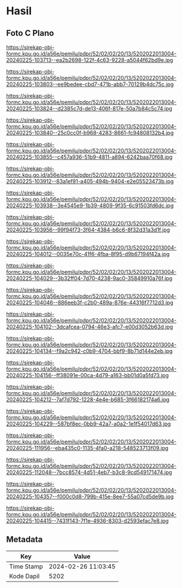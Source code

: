 # Hasil

## Foto C Plano

https://sirekap-obj-formc.kpu.go.id/a56e/pemilu/pdpr/52/02/02/20/13/5202022013004-20240225-103713--ea2b2698-122f-4c63-9228-a5044f62bd9e.jpg

https://sirekap-obj-formc.kpu.go.id/a56e/pemilu/pdpr/52/02/02/20/13/5202022013004-20240225-103803--ee9bedee-cbd7-471b-abb7-70129b4dc75c.jpg

https://sirekap-obj-formc.kpu.go.id/a56e/pemilu/pdpr/52/02/02/20/13/5202022013004-20240225-103824--d2385c7d-de13-406f-817e-50a7b84c5c74.jpg

https://sirekap-obj-formc.kpu.go.id/a56e/pemilu/pdpr/52/02/02/20/13/5202022013004-20240225-103840--25c0cc0f-b968-4283-8661-fc94808132b4.jpg

https://sirekap-obj-formc.kpu.go.id/a56e/pemilu/pdpr/52/02/02/20/13/5202022013004-20240225-103855--c457a936-51b9-4811-a894-6242baa70f68.jpg

https://sirekap-obj-formc.kpu.go.id/a56e/pemilu/pdpr/52/02/02/20/13/5202022013004-20240225-103912--83a1ef91-a405-494b-9404-e2e05523473b.jpg

https://sirekap-obj-formc.kpu.go.id/a56e/pemilu/pdpr/52/02/02/20/13/5202022013004-20240225-103938--3e4545e9-1b39-4809-9f35-6c91503fd6dc.jpg

https://sirekap-obj-formc.kpu.go.id/a56e/pemilu/pdpr/52/02/02/20/13/5202022013004-20240225-103956--99f94f73-3f64-4384-b6c6-8f32d31a3d1f.jpg

https://sirekap-obj-formc.kpu.go.id/a56e/pemilu/pdpr/52/02/02/20/13/5202022013004-20240225-104012--0035e70c-41f6-4fba-8f95-d9b67194f42a.jpg

https://sirekap-obj-formc.kpu.go.id/a56e/pemilu/pdpr/52/02/02/20/13/5202022013004-20240225-104029--3b32ff04-7d70-4238-9ac0-35849910a76f.jpg

https://sirekap-obj-formc.kpu.go.id/a56e/pemilu/pdpr/52/02/02/20/13/5202022013004-20240225-104046--886eeb3f-c2b0-489a-876e-44316f7712d3.jpg

https://sirekap-obj-formc.kpu.go.id/a56e/pemilu/pdpr/52/02/02/20/13/5202022013004-20240225-104102--3dcafcea-0794-46e3-afc7-e00d3052b63d.jpg

https://sirekap-obj-formc.kpu.go.id/a56e/pemilu/pdpr/52/02/02/20/13/5202022013004-20240225-104134--f9a2c942-c0b9-4704-bbf9-8b71d144e2eb.jpg

https://sirekap-obj-formc.kpu.go.id/a56e/pemilu/pdpr/52/02/02/20/13/5202022013004-20240225-104156--ff38091e-00ca-4d79-a163-bb01d0a5fd73.jpg

https://sirekap-obj-formc.kpu.go.id/a56e/pemilu/pdpr/52/02/02/20/13/5202022013004-20240225-104212--7af7d792-1228-4e4e-b685-3f66182174a6.jpg

https://sirekap-obj-formc.kpu.go.id/a56e/pemilu/pdpr/52/02/02/20/13/5202022013004-20240225-104229--587bf8ec-0bb9-42a7-a0a2-1e1f54017d63.jpg

https://sirekap-obj-formc.kpu.go.id/a56e/pemilu/pdpr/52/02/02/20/13/5202022013004-20240225-111956--eba435c0-1135-4fa0-a218-548523713f09.jpg

https://sirekap-obj-formc.kpu.go.id/a56e/pemilu/pdpr/52/02/02/20/13/5202022013004-20240225-112048--7bcc8574-4d51-4eb7-b3c8-9cd549171474.jpg

https://sirekap-obj-formc.kpu.go.id/a56e/pemilu/pdpr/52/02/02/20/13/5202022013004-20240225-104357--f000c0d8-799b-415e-8ee7-55a07cd5de9b.jpg

https://sirekap-obj-formc.kpu.go.id/a56e/pemilu/pdpr/52/02/02/20/13/5202022013004-20240225-104415--7431f143-7f1e-4936-8303-d2593efac7e8.jpg


## Metadata

| Key        | Value               |
| ---------- | ------------------- |
| Time Stamp | 2024-02-26 11:03:45 |
| Kode Dapil | 5202                |



